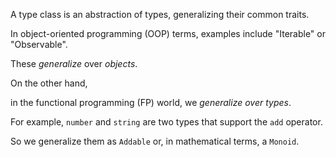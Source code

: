 A type class is an abstraction of types, generalizing their common traits.

In object-oriented programming (OOP) terms, examples include "Iterable" or "Observable".

These _generalize_ over _objects_.

On the other hand,

in the functional programming (FP) world, we _generalize over types_.

For example, `number` and `string` are two types that support the `add` operator.

So we generalize them as `Addable` or, in mathematical terms, a `Monoid`.